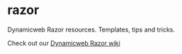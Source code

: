 razor
=====

Dynamicweb Razor resources. Templates, tips and tricks.

Check out our [Dynamicweb Razor wiki](/dynamicweb/razor/wiki/_pages)
